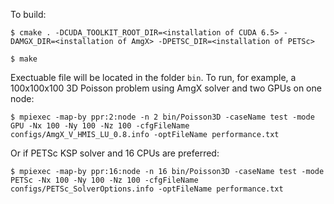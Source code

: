 To build:

```
$ cmake . -DCUDA_TOOLKIT_ROOT_DIR=<installation of CUDA 6.5> -DAMGX_DIR=<installation of AmgX> -DPETSC_DIR=<installation of PETSc>

$ make
```

Exectuable file will be located in the folder `bin`. To run, for example, a 100x100x100 3D Poisson problem using AmgX solver and two GPUs on one node:

```
$ mpiexec -map-by ppr:2:node -n 2 bin/Poisson3D -caseName test -mode GPU -Nx 100 -Ny 100 -Nz 100 -cfgFileName configs/AmgX_V_HMIS_LU_0.8.info -optFileName performance.txt
```

Or if PETSc KSP solver and 16 CPUs are preferred:

```
$ mpiexec -map-by ppr:16:node -n 16 bin/Poisson3D -caseName test -mode PETSc -Nx 100 -Ny 100 -Nz 100 -cfgFileName configs/PETSc_SolverOptions.info -optFileName performance.txt
```

